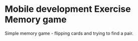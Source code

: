 # Mobile development Exercise Memory game
 Simple memory game - flipping cards and trying to find a pair.
